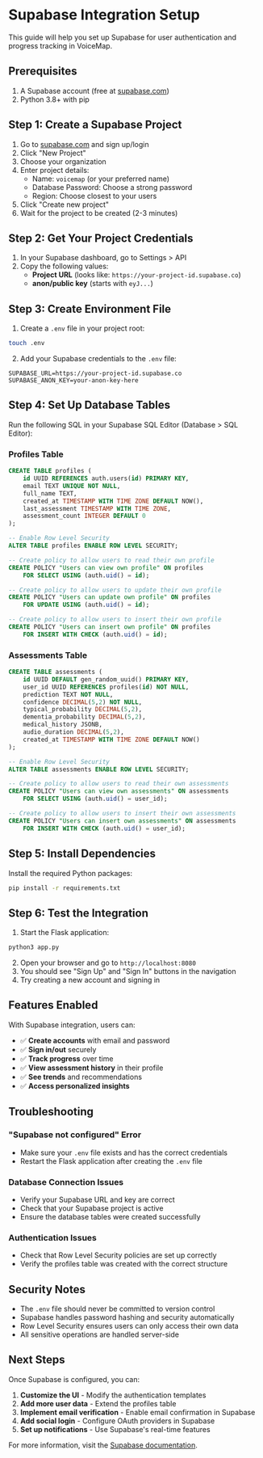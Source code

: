 # Supabase Integration Setup

This guide will help you set up Supabase for user authentication and progress tracking in VoiceMap.

## Prerequisites

1. A Supabase account (free at [supabase.com](https://supabase.com))
2. Python 3.8+ with pip

## Step 1: Create a Supabase Project

1. Go to [supabase.com](https://supabase.com) and sign up/login
2. Click "New Project"
3. Choose your organization
4. Enter project details:
   - Name: `voicemap` (or your preferred name)
   - Database Password: Choose a strong password
   - Region: Choose closest to your users
5. Click "Create new project"
6. Wait for the project to be created (2-3 minutes)

## Step 2: Get Your Project Credentials

1. In your Supabase dashboard, go to Settings > API
2. Copy the following values:
   - **Project URL** (looks like: `https://your-project-id.supabase.co`)
   - **anon/public key** (starts with `eyJ...`)

## Step 3: Create Environment File

1. Create a `.env` file in your project root:
```bash
touch .env
```

2. Add your Supabase credentials to the `.env` file:
```env
SUPABASE_URL=https://your-project-id.supabase.co
SUPABASE_ANON_KEY=your-anon-key-here
```

## Step 4: Set Up Database Tables

Run the following SQL in your Supabase SQL Editor (Database > SQL Editor):

### Profiles Table
```sql
CREATE TABLE profiles (
    id UUID REFERENCES auth.users(id) PRIMARY KEY,
    email TEXT UNIQUE NOT NULL,
    full_name TEXT,
    created_at TIMESTAMP WITH TIME ZONE DEFAULT NOW(),
    last_assessment TIMESTAMP WITH TIME ZONE,
    assessment_count INTEGER DEFAULT 0
);

-- Enable Row Level Security
ALTER TABLE profiles ENABLE ROW LEVEL SECURITY;

-- Create policy to allow users to read their own profile
CREATE POLICY "Users can view own profile" ON profiles
    FOR SELECT USING (auth.uid() = id);

-- Create policy to allow users to update their own profile
CREATE POLICY "Users can update own profile" ON profiles
    FOR UPDATE USING (auth.uid() = id);

-- Create policy to allow users to insert their own profile
CREATE POLICY "Users can insert own profile" ON profiles
    FOR INSERT WITH CHECK (auth.uid() = id);
```

### Assessments Table
```sql
CREATE TABLE assessments (
    id UUID DEFAULT gen_random_uuid() PRIMARY KEY,
    user_id UUID REFERENCES profiles(id) NOT NULL,
    prediction TEXT NOT NULL,
    confidence DECIMAL(5,2) NOT NULL,
    typical_probability DECIMAL(5,2),
    dementia_probability DECIMAL(5,2),
    medical_history JSONB,
    audio_duration DECIMAL(5,2),
    created_at TIMESTAMP WITH TIME ZONE DEFAULT NOW()
);

-- Enable Row Level Security
ALTER TABLE assessments ENABLE ROW LEVEL SECURITY;

-- Create policy to allow users to read their own assessments
CREATE POLICY "Users can view own assessments" ON assessments
    FOR SELECT USING (auth.uid() = user_id);

-- Create policy to allow users to insert their own assessments
CREATE POLICY "Users can insert own assessments" ON assessments
    FOR INSERT WITH CHECK (auth.uid() = user_id);
```

## Step 5: Install Dependencies

Install the required Python packages:

```bash
pip install -r requirements.txt
```

## Step 6: Test the Integration

1. Start the Flask application:
```bash
python3 app.py
```

2. Open your browser and go to `http://localhost:8080`
3. You should see "Sign Up" and "Sign In" buttons in the navigation
4. Try creating a new account and signing in

## Features Enabled

With Supabase integration, users can:

- ✅ **Create accounts** with email and password
- ✅ **Sign in/out** securely
- ✅ **Track progress** over time
- ✅ **View assessment history** in their profile
- ✅ **See trends** and recommendations
- ✅ **Access personalized insights**

## Troubleshooting

### "Supabase not configured" Error
- Make sure your `.env` file exists and has the correct credentials
- Restart the Flask application after creating the `.env` file

### Database Connection Issues
- Verify your Supabase URL and key are correct
- Check that your Supabase project is active
- Ensure the database tables were created successfully

### Authentication Issues
- Check that Row Level Security policies are set up correctly
- Verify the profiles table was created with the correct structure

## Security Notes

- The `.env` file should never be committed to version control
- Supabase handles password hashing and security automatically
- Row Level Security ensures users can only access their own data
- All sensitive operations are handled server-side

## Next Steps

Once Supabase is configured, you can:

1. **Customize the UI** - Modify the authentication templates
2. **Add more user data** - Extend the profiles table
3. **Implement email verification** - Enable email confirmation in Supabase
4. **Add social login** - Configure OAuth providers in Supabase
5. **Set up notifications** - Use Supabase's real-time features

For more information, visit the [Supabase documentation](https://supabase.com/docs). 